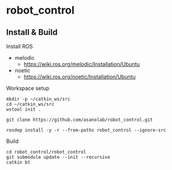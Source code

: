 # robot_control

## Install & Build
Install ROS
- melodic
  - https://wiki.ros.org/melodic/Installation/Ubuntu
- noetic
  - https://wiki.ros.org/noetic/Installation/Ubuntu 

Workspace setup
```
mkdir -p ~/catkin_ws/src
cd ~/catkin_ws/src
wstool init .

git clone https://github.com/asanolab/robot_control.git

rosdep install -y -r --from-paths robot_control --ignore-src
```

Build
```
cd robot_control/robot_control
git submodule update --init --recursive
catkin bt
```

